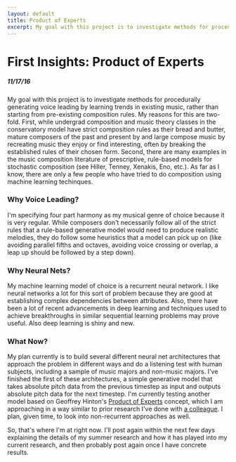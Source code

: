 ```yaml
---
layout: default
title: Product of Experts
excerpt: My goal with this project is to investigate methods for procedurally generating counterpoint/voice leading by learning trends in existing music, rather than starting from pre-existing rules of counterpoint/voice leading. My reasons for this are two-fold. First, while undergrad composition and music theory classes in the conservatory model have strict composition rules as their bread and butter, mature composers of the past and present by and large compose music by recreating music they enjoy or find interesting, often by breaking the established rules of their chosen form. Second, there are many examples in the music composition literature of prescriptive, rule-based models for stochastic composition (see Hiller, Tenney, Xenakis, Eno, etc.). As far as I know, there are only a few people who have tried to do composition using machine learning techinques.
---
```


First Insights: Product of Experts
===================================================

##### 11/17/16

My goal with this project is to investigate methods for procedurally generating voice leading by learning trends in existing music, rather than starting from pre-existing composition rules. My reasons for this are two-fold. First, while undergrad composition and music theory classes in the conservatory model have strict composition rules as their bread and butter, mature composers of the past and present by and large compose music by recreating music they enjoy or find interesting, often by breaking the established rules of their chosen form. Second, there are many examples in the music composition literature of prescriptive, rule-based models for stochastic composition (see Hiller, Tenney, Xenakis, Eno, etc.). As far as I know, there are only a few people who have tried to do composition using machine learning techinques.

### Why Voice Leading?

I'm specifying four part harmony as my musical genre of choice because it is very regular. While composers don't necessarily follow all of the strict rules that a rule-based generative model would need to produce realistic melodies, they do follow some heuristics that a model can pick up on (like avoiding parallel fifths and octaves, avoiding voice crossing or overlap, a leap up should be followed by a step down).

### Why Neural Nets?

My machine learning model of choice is a recurrent neural network. I like neural networks a lot for this sort of problem because they are good at establishing complex dependencies between attributes. Also, there have been a lot of recent advancements in deep learning and techniques used to achieve breakthroughs in similar sequential learning problems may prove useful. Also deep learning is shiny and new.

### What Now?

My plan currently is to build several different neural net architectures that approach the problem in different ways and do a listening test with human subjects, including a sample of music majors and non-music majors. I've finished the first of these architectures, a simple generative model that takes absolute pitch data from the previous timestep as input and outputs absolute pitch data for the next timestep. I'm currently testing another model based on Geoffrey Hinton's [Product of Experts](http://www.cs.toronto.edu/~hinton/absps/tr00-004.pdf) concept, which I am approaching in a way similar to prior research I've done with [a colleague](http://www.hexahedria.com/2016/08/08/summer-research-on-the-hmc-intelligent-music-software-team.html). I plan, given time, to look into non-recurrent approaches as well.

So, that's where I'm at right now. I'll post again within the next few days explaining the details of my summer research and how it has played into my current research, and then probably post again once I have concrete results.